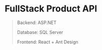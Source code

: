 # FullStack Product API

><p>Backend: ASP.NET</p>
><p>Database: SQL Server</p>
><p>Frontend: React + Ant Design</p>
